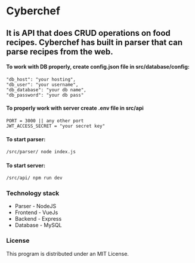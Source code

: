 # Cyberchef

## It is API that does CRUD operations on food recipes. Cyberchef has built in parser that can parse recipes from the web.

#### To work with DB properly, create config.json file in src/database/config:
```
"db_host": "your hosting",
"db_user": "your username",
"db_database": "your db name",
"db_password": "your db pass"
```

#### To properly work with server create .env file in src/api
```
PORT = 3000 || any other port
JWT_ACCESS_SECRET = "your secret key"
```

#### To start parser:
```bash
/src/parser/ node index.js
```

#### To start server:
```bash
/src/api/ npm run dev
```


### Technology stack
* Parser - NodeJS
* Frontend - VueJs
* Backend - Express 
* Database - MySQL


### License
This program is distributed under an MIT License.
